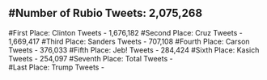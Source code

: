 #Number of Rubio Tweets: 2,075,268
---
#First Place: Clinton Tweets - 1,676,182
#Second Place: Cruz Tweets - 1,669,417
#Third Place: Sanders Tweets - 707,108
#Fourth Place: Carson Tweets - 376,033
#Fifth Place: Jeb! Tweets - 284,424
#Sixth Place: Kasich Tweets - 254,097
#Seventh Place: Total Tweets -  
#Last Place: Trump Tweets - 
